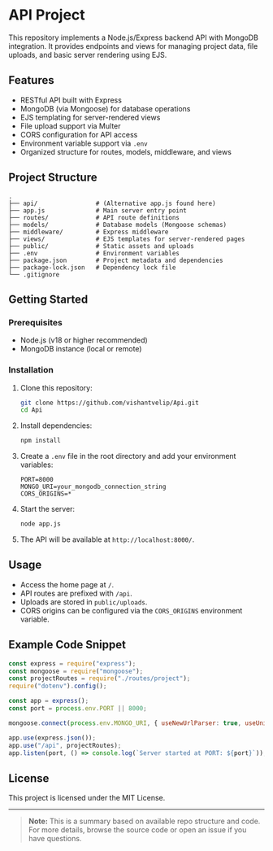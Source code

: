 # API Project

This repository implements a Node.js/Express backend API with MongoDB integration. It provides endpoints and views for managing project data, file uploads, and basic server rendering using EJS.

## Features

- RESTful API built with Express
- MongoDB (via Mongoose) for database operations
- EJS templating for server-rendered views
- File upload support via Multer
- CORS configuration for API access
- Environment variable support via `.env`
- Organized structure for routes, models, middleware, and views

## Project Structure

```
.
├── api/                # (Alternative app.js found here)
├── app.js              # Main server entry point
├── routes/             # API route definitions
├── models/             # Database models (Mongoose schemas)
├── middleware/         # Express middleware
├── views/              # EJS templates for server-rendered pages
├── public/             # Static assets and uploads
├── .env                # Environment variables
├── package.json        # Project metadata and dependencies
├── package-lock.json   # Dependency lock file
└── .gitignore
```

## Getting Started

### Prerequisites

- Node.js (v18 or higher recommended)
- MongoDB instance (local or remote)

### Installation

1. Clone this repository:
   ```sh
   git clone https://github.com/vishantvelip/Api.git
   cd Api
   ```

2. Install dependencies:
   ```sh
   npm install
   ```

3. Create a `.env` file in the root directory and add your environment variables:
   ```
   PORT=8000
   MONGO_URI=your_mongodb_connection_string
   CORS_ORIGINS=*
   ```

4. Start the server:
   ```sh
   node app.js
   ```

5. The API will be available at `http://localhost:8000/`.

## Usage

- Access the home page at `/`.
- API routes are prefixed with `/api`.
- Uploads are stored in `public/uploads`.
- CORS origins can be configured via the `CORS_ORIGINS` environment variable.

## Example Code Snippet

```js
const express = require("express");
const mongoose = require("mongoose");
const projectRoutes = require("./routes/project");
require("dotenv").config();

const app = express();
const port = process.env.PORT || 8000;

mongoose.connect(process.env.MONGO_URI, { useNewUrlParser: true, useUnifiedTopology: true });

app.use(express.json());
app.use("/api", projectRoutes);
app.listen(port, () => console.log(`Server started at PORT: ${port}`));
```

## License

This project is licensed under the MIT License.

---

> **Note:** This is a summary based on available repo structure and code. For more details, browse the source code or open an issue if you have questions.
